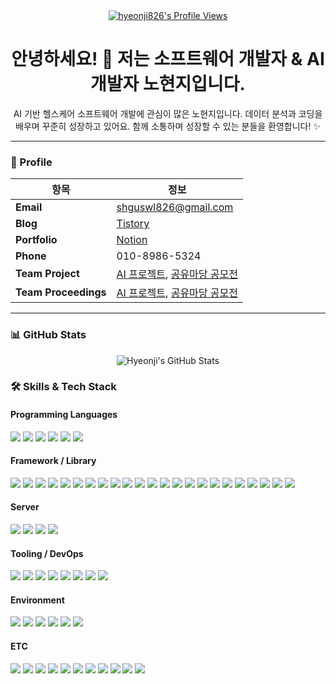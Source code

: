 <div align="center">
  <a href="https://github.com/hyeonji826">
    <img src="https://komarev.com/ghpvc/?username=hyeonji826&label=Profile%20views&color=0e75b6&style=flat" alt="hyeonji826's Profile Views" />
  </a>
  
  # 안녕하세요! 👋 저는 소프트웨어 개발자 & AI 개발자 노현지입니다.

  AI 기반 헬스케어 소프트웨어 개발에 관심이 많은 노현지입니다.
  데이터 분석과 코딩을 배우며 꾸준히 성장하고 있어요.
  함께 소통하며 성장할 수 있는 분들을 환영합니다! ✨
</div>

---

### 📌 Profile

| **항목** | **정보** |
|------------------|-----------|
| **Email** | shguswl826@gmail.com |
| **Blog** | [Tistory](https://hyeonji826.tistory.com/) |
| **Portfolio** | [Notion](https://www.notion.so/2457cdb288bf808d8cebde7886b5532b?source=copy_link/) |
| **Phone** | 010-8986-5324 |
| **Team Project** | [AI 프로젝트](https://github.com/group5-ocr), [공유마당 공모전](https://github.com/minhwa-studio) |
| **Team Proceedings** | [AI 프로젝트](https://www.notion.so/24ca304ac11280cdb6e1fa0952c846dc?source=copy_link), [공유마당 공모전](https://www.notion.so/Minhwa-Studio-2547cdb288bf80e7a18ee507a07335aa?source=copy_link) |

---

### 📊 GitHub Stats

<p align="center"> <img src="https://github-readme-stats.vercel.app/api?username=hyeonji826&show_icons=true&include_all_commits=true&count_private=true&theme=transparent" alt="Hyeonji's GitHub Stats" />

### 🛠️ Skills & Tech Stack

#### Programming Languages
<p>
  <img src="https://img.shields.io/badge/Python-3776AB?style=flat&logo=python&logoColor=white"/>
  <img src="https://img.shields.io/badge/JavaScript-F7DF1E?style=flat&logo=javascript&logoColor=black"/>
  <img src="https://img.shields.io/badge/Java-007396?style=flat&logo=java&logoColor=white"/>
  <img src="https://img.shields.io/badge/R-276DC3?style=flat&logo=r&logoColor=white"/>
  <img src="https://img.shields.io/badge/SQL-4479A1?style=flat&logo=MySQL&logoColor=white"/>
    <img src="https://img.shields.io/badge/JSON-000000?style=flat&logo=json&logoColor=white"/>
</p>

#### Framework / Library
<p>
  <img src="https://img.shields.io/badge/PyTorch-EE4C2C?style=flat&logo=pytorch&logoColor=white"/>
  <img src="https://img.shields.io/badge/TensorFlow-FF6F00?style=flat&logo=tensorflow&logoColor=white"/>
  <img src="https://img.shields.io/badge/scikit--learn-F7931E?style=flat&logo=scikit-learn&logoColor=white"/>
  <img src="https://img.shields.io/badge/YOLO-00FFFF?style=flat&logo=opencv&logoColor=black"/>
  <img src="https://img.shields.io/badge/Stable%20Diffusion-5A67D8?style=flat&logo=cloudflare&logoColor=white"/>
  <img src="https://img.shields.io/badge/Llama%203.2--3B-FF6F00?style=flat&logo=meta&logoColor=white"/>
<img src="https://img.shields.io/badge/Qwen%202.5%20Math-007ACC?style=flat&logo=alibabacloud&logoColor=white"/>
<img src="https://img.shields.io/badge/Transformer-FF1493?style=flat&logo=huggingface&logoColor=white"/>
  <img src="https://img.shields.io/badge/DreamBooth-8A2BE2?style=flat"/>
  <img src="https://img.shields.io/badge/LoRA-FF69B4?style=flat"/>
  <img src="https://img.shields.io/badge/OCR-Tesseract%2C%20EasyOCR%2C%20PaddleOCR-4285F4?style=flat&logo=google&logoColor=white"/>
  <img src="https://img.shields.io/badge/SAM-000000?style=flat&logo=meta&logoColor=white"/>
  <img src="https://img.shields.io/badge/React-61DAFB?style=flat&logo=react&logoColor=black"/>
  <img src="https://img.shields.io/badge/React%20Native-61DAFB?style=flat&logo=react&logoColor=black"/>
  <img src="https://img.shields.io/badge/Node.js-339933?style=flat&logo=node.js&logoColor=white"/>
  <img src="https://img.shields.io/badge/Express-000000?style=flat&logo=express&logoColor=white"/>
  <img src="https://img.shields.io/badge/SCSS-CC6699?style=flat&logo=sass&logoColor=white"/>
  <img src="https://img.shields.io/badge/Matplotlib-005571?style=flat&logo=plotly&logoColor=white"/>
  <img src="https://img.shields.io/badge/Seaborn-76B900?style=flat&logo=plotly&logoColor=white"/>
  <img src="https://img.shields.io/badge/TypeScript-3178C6?style=flat&logo=typescript&logoColor=white"/>
<img src="https://img.shields.io/badge/Vite-646CFF?style=flat&logo=vite&logoColor=white"/>
  <img src="https://img.shields.io/badge/HTML5-E34F26?style=flat&logo=html5&logoColor=white"/>
<img src="https://img.shields.io/badge/CSS3-1572B6?style=flat&logo=css3&logoColor=white"/>


</p>

#### Server
<p>
  <img src="https://img.shields.io/badge/FastAPI-009688?style=flat&logo=fastapi&logoColor=white"/>
  <img src="https://img.shields.io/badge/REST%20API-0096D6?style=flat&logo=swagger&logoColor=white"/>
  <img src="https://img.shields.io/badge/WebRTC-333333?style=flat&logo=webrtc&logoColor=white"/>
  <img src="https://img.shields.io/badge/Socket.io-010101?style=flat&logo=socket.io&logoColor=white"/>
</p>

#### Tooling / DevOps
<p>
  <img src="https://img.shields.io/badge/Git-F05032?style=flat&logo=git&logoColor=white"/>
  <img src="https://img.shields.io/badge/GitHub-181717?style=flat&logo=github&logoColor=white"/>
  <img src="https://img.shields.io/badge/Docker-2496ED?style=flat&logo=docker&logoColor=white"/>
  <img src="https://img.shields.io/badge/Docker--Compose-000000?style=flat&logo=docker&logoColor=white"/>
  <img src="https://img.shields.io/badge/Postman-FF6C37?style=flat&logo=postman&logoColor=white"/>
  <img src="https://img.shields.io/badge/Selenium-43B02A?style=flat&logo=selenium&logoColor=white"/>
  <img src="https://img.shields.io/badge/Weights_&_Biases-FFBE00?style=flat&logo=weightsandbiases&logoColor=black"/>
  <img src="https://img.shields.io/badge/MLflow-0194E2?style=flat&logo=mlflow&logoColor=white"/>
</p>

#### Environment
<p>
  <img src="https://img.shields.io/badge/Google%20Colab-F9AB00?style=flat&logo=googlecolab&logoColor=white"/>
  <img src="https://img.shields.io/badge/Jupyter-F37626?style=flat&logo=jupyter&logoColor=white"/>
  <img src="https://img.shields.io/badge/VSCode-0078D4?style=flat&logo=visual-studio-code&logoColor=white"/>
  <img src="https://img.shields.io/badge/PyCharm-21D789?style=flat&logo=pycharm&logoColor=black"/>
  <img src="https://img.shields.io/badge/AWS-232F3E?style=flat&logo=amazonaws&logoColor=white"/>
  <img src="https://img.shields.io/badge/Linux-FCC624?style=flat&logo=linux&logoColor=black"/>
</p>

#### ETC
<p>
  <img src="https://img.shields.io/badge/PostgreSQL-4169E1?style=flat&logo=postgresql&logoColor=white"/>
  <img src="https://img.shields.io/badge/MySQL-4479A1?style=flat&logo=mysql&logoColor=white"/>
  <img src="https://img.shields.io/badge/MongoDB-47A248?style=flat&logo=mongodb&logoColor=white"/>
  <img src="https://img.shields.io/badge/SQLite-003B57?style=flat&logo=sqlite&logoColor=white"/>
  <img src="https://img.shields.io/badge/HuggingFace-FFAE1A?style=flat&logo=huggingface&logoColor=black"/>
  <img src="https://img.shields.io/badge/Jira-0052CC?style=flat&logo=jira&logoColor=white"/>
  <img src="https://img.shields.io/badge/Notion-000000?style=flat&logo=notion&logoColor=white"/>
  <img src="https://img.shields.io/badge/Slack-4A154B?style=flat&logo=slack&logoColor=white"/>
  <img src="https://img.shields.io/badge/OpenAI-412991?style=flat&logo=openai&logoColor=white"/>
  <img src="https://img.shields.io/badge/LaTeX-008080?style=flat&logo=latex&logoColor=white"/>
  <img src="https://img.shields.io/badge/Prezi-3181FF?style=flat&logo=prezi&logoColor=white"/>
</p>
